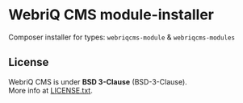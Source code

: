 WebriQ CMS module-installer
=========================

Composer installer for types: `webriqcms-module` & `webriqcms-modules`

License
-------

WebriQ CMS is under **BSD 3-Clause** (BSD-3-Clause).  
More info at [LICENSE.txt](LICENSE.txt).

